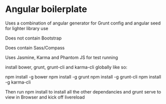 Angular boilerplate
====================

Uses a combination of angular generator for Grunt config and angular seed for lighter library use

Does not contain Bootstrap

Does contain Sass/Compass

Uses Jasmine, Karma and Phantom JS for test running

install bower, grunt, grunt-cli and karma-cli globally like so:  

npm install -g bower
npm install -g grunt
npm install -g grunt-cli
npm install -g karma-cli

Then run npm install to install all the other dependancies and grunt serve to view in Browser and kick off livereload
